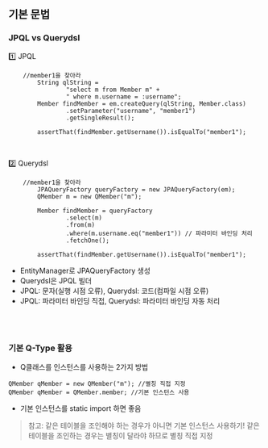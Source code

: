 ## 기본 문법

### JPQL vs Querydsl

1️⃣ JPQL
```
    //member1을 찾아라
        String qlString =
                "select m from Member m" +
                " where m.username = :username";
        Member findMember = em.createQuery(qlString, Member.class)
                .setParameter("username", "member1")
                .getSingleResult();

        assertThat(findMember.getUsername()).isEqualTo("member1");
```
<BR>

2️⃣ Querydsl
```
    //member1을 찾아라
        JPAQueryFactory queryFactory = new JPAQueryFactory(em);
        QMember m = new QMember("m");

        Member findMember = queryFactory
                .select(m)
                .from(m)
                .where(m.username.eq("member1")) // 파라미터 바인딩 처리
                .fetchOne();

        assertThat(findMember.getUsername()).isEqualTo("member1");

```

- EntityManager로 JPAQueryFactory 생성
- Querydsl은 JPQL 빌더
- JPQL: 문자(실행 시점 오류), Querydsl: 코드(컴파일 시점 오류)
- JPQL: 파라미터 바인딩 직접, Querydsl: 파라미터 바인딩 자동 처리

<br><Br>

### 기본 Q-Type 활용

- Q클래스를 인스턴스를 사용하는 2가지 방법
```
QMember qMember = new QMember("m"); //별칭 직접 지정
QMember qMember = QMember.member; //기본 인스턴스 사용 
```
- 기본 인스턴스를 static import 하면 좋음

> 참고: 같은 테이블을 조인해야 하는 경우가 아니면 기본 인스턴스 사용하기! 같은 테이블을 조인하는 경우는 별칭이 달라야 하므로 별칭 직접 지정